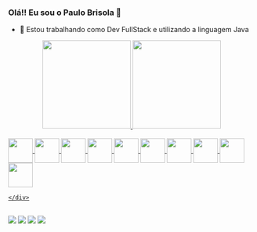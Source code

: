 ### Olá!! Eu sou o Paulo Brisola 👋

- 🔭 Estou trabalhando como Dev FullStack e utilizando a linguagem Java

<div align="center">
  <a href="https://github.com/Brisola2021">
  <img height="180em" src="https://github-readme-stats.vercel.app/api?username=Brisola2021&show_icons=true&theme=dracula&include_all_commits=true&count_private=true"/>
  <img height="180em" src="https://github-readme-stats.vercel.app/api/top-langs/?username=Brisola2021&layout=compact&langs_count=7&theme=dracula"/>
</div>
  
  

<div style="display: inline_block"><br>
    <img align="center" height="50" width"50" src="https://cdn.jsdelivr.net/gh/devicons/devicon/icons/git/git-original-wordmark.svg" />
    <img align="center" height="50" width"50" src="https://cdn.jsdelivr.net/gh/devicons/devicon/icons/java/java-original-wordmark.svg" />
    <img align="center" height="50" width"50" src="https://cdn.jsdelivr.net/gh/devicons/devicon/icons/jira/jira-original-wordmark.svg" />
    <img align="center" height="50" width"50" src="https://cdn.jsdelivr.net/gh/devicons/devicon/icons/spring/spring-original.svg" />
    <img align="center" height="50" width"50" src="https://cdn.jsdelivr.net/gh/devicons/devicon/icons/mysql/mysql-original.svg" />
    <img align="center" height="50" width"50" src="https://cdn.jsdelivr.net/gh/devicons/devicon/icons/html5/html5-original.svg" />
    <img align="center" height="50" width"50" src="https://cdn.jsdelivr.net/gh/devicons/devicon/icons/css3/css3-original-wordmark.svg" />
    <img align="center" height="50" width"50" src="https://cdn.jsdelivr.net/gh/devicons/devicon/icons/javascript/javascript-original.svg" />
    <img align="center" height="50" width"50" src="https://cdn.jsdelivr.net/gh/devicons/devicon/icons/photoshop/photoshop-line.svg" />
    <img align="center" height="50" width"50" src="https://cdn.jsdelivr.net/gh/devicons/devicon/icons/illustrator/illustrator-line.svg" />
    



  
    </div>
  
  ##
  
<div> 
  <a href="https://www.youtube.com/user/paulopc90" target="_blank"><img src="https://img.shields.io/badge/YouTube-FF0000?style=for-the-badge&logo=youtube&logoColor=white" target="_blank"></a>
  <a href="https://www.instagram.com/sisifo_tiger/" target="_blank"><img src="https://img.shields.io/badge/-Instagram-%23E4405F?style=for-the-badge&logo=instagram&logoColor=white" target="_blank"></a>
 	  <a href = "mailto:paulo.brisola@gmail.com"><img src="https://img.shields.io/badge/-Gmail-%23333?style=for-the-badge&logo=gmail&logoColor=white" target="_blank"></a>
  <a href="https://www.linkedin.com/in/paulo-brisola/" target="_blank"><img src="https://img.shields.io/badge/-LinkedIn-%230077B5?style=for-the-badge&logo=linkedin&logoColor=white" target="_blank"></a>
  
  </div>
